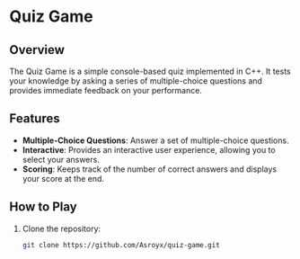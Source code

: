 # Quiz Game

## Overview

The Quiz Game is a simple console-based quiz implemented in C++. It tests your knowledge by asking a series of multiple-choice questions and provides immediate feedback on your performance.

## Features

- **Multiple-Choice Questions**: Answer a set of multiple-choice questions.
- **Interactive**: Provides an interactive user experience, allowing you to select your answers.
- **Scoring**: Keeps track of the number of correct answers and displays your score at the end.

## How to Play

1. Clone the repository:

   ```sh
   git clone https://github.com/Asroyx/quiz-game.git
